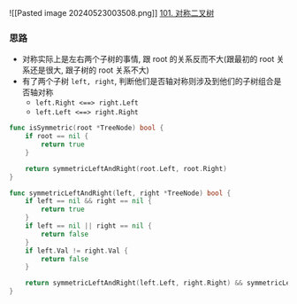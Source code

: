 ![[Pasted image 20240523003508.png]]
[101. 对称二叉树](https://leetcode.cn/problems/symmetric-tree/)

### 思路
- 对称实际上是左右两个子树的事情, 跟 root 的关系反而不大(跟最初的 root 关系还是很大, 跟子树的 root 关系不大)
- 有了两个子树 `left, right`, 判断他们是否轴对称则涉及到他们的子树组合是否轴对称
	- `left.Right <==> right.Left`
	- `left.Left <==> right.Right`

```go
func isSymmetric(root *TreeNode) bool {
	if root == nil {
		return true
	}

	return symmetricLeftAndRight(root.Left, root.Right)
}

func symmetricLeftAndRight(left, right *TreeNode) bool {
	if left == nil && right == nil {
		return true
	}
	if left == nil || right == nil {
		return false
	}
	if left.Val != right.Val {
		return false
	}

	return symmetricLeftAndRight(left.Left, right.Right) && symmetricLeftAndRight(left.Right, right.Left)
}
```
